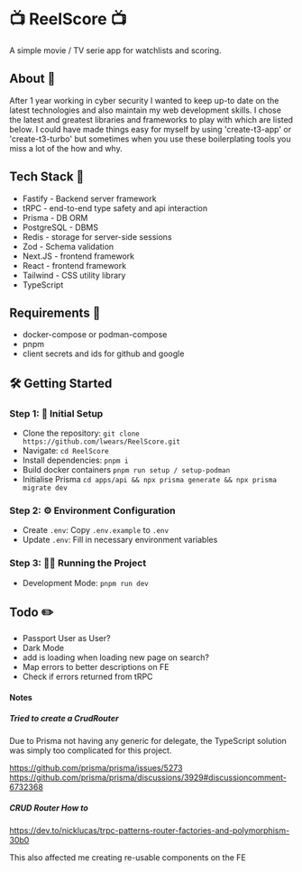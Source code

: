 # :tv: ReelScore :tv:

A simple movie / TV serie app for watchlists and scoring.

## About :thinking:

After 1 year working in cyber security I wanted to keep up-to date on the latest technologies and also maintain my web development skills. I chose the latest and greatest libraries and frameworks to play with which are listed below. I could have made things easy for myself by using 'create-t3-app' or 'create-t3-turbo' but sometimes when you use these boilerplating tools you miss a lot of the how and why.

## Tech Stack :toolbox:

- Fastify - Backend server framework
- tRPC - end-to-end type safety and api interaction
- Prisma - DB ORM
- PostgreSQL - DBMS
- Redis - storage for server-side sessions
- Zod - Schema validation
- Next.JS - frontend framework
- React - frontend framework
- Tailwind - CSS utility library
- TypeScript

## Requirements :receipt:

- docker-compose or podman-compose
- pnpm
- client secrets and ids for github and google

## :hammer_and_wrench: Getting Started

### Step 1: :rocket: Initial Setup

- Clone the repository: `git clone https://github.com/lwears/ReelScore.git`
- Navigate: `cd ReelScore`
- Install dependencies: `pnpm i`
- Build docker containers `pnpm run setup / setup-podman`
- Initialise Prisma `cd apps/api && npx prisma generate && npx prisma migrate dev`

### Step 2: :gear: Environment Configuration

- Create `.env`: Copy `.env.example` to `.env`
- Update `.env`: Fill in necessary environment variables

### Step 3: :running_man: Running the Project

- Development Mode: `pnpm run dev`

## Todo :pencil2:

- Passport User as User?
- Dark Mode
- add is loading when loading new page on search?
- Map errors to better descriptions on FE
- Check if errors returned from tRPC

#### Notes

##### Tried to create a CrudRouter

Due to Prisma not having any generic for delegate, the TypeScript solution was simply too complicated for this project.

https://github.com/prisma/prisma/issues/5273
https://github.com/prisma/prisma/discussions/3929#discussioncomment-6732368

##### CRUD Router How to

https://dev.to/nicklucas/trpc-patterns-router-factories-and-polymorphism-30b0

This also affected me creating re-usable components on the FE
